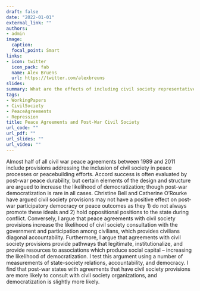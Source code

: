 ```yaml
---
draft: false
date: "2022-01-01"
external_link: ""
authors:
- admin
image:
  caption: 
  focal_point: Smart
links:
- icon: twitter
  icon_pack: fab
  name: Alex Bruens
  url: https://twitter.com/alexbreuns
slides:
summary: What are the effects of including civil society representatives in peace agreements on post-war democratization and stability?
tags:
- WorkingPapers
- CivilSociety
- PeaceAgreements
- Repression
title: Peace Agreements and Post-War Civil Society
url_code: ""
url_pdf: ""
url_slides: ""
url_video: ""
---
```


Almost half of all civil war peace agreements between 1989 and 2011 include provisions addressing the inclusion of civil society in peace processes or peacebuilding efforts. Accord success is often evaluated by post-war peace durability, but certain elements of the design and structure are argued to increase the likelihood of democratization; though post-war democratization is rare in all cases. Christine Bell and Catherine O’Rourke have argued civil society provisions may not have a positive effect on post-war participatory democracy or peace outcomes as they 1) do not always promote these ideals and 2) hold oppositional positions to the state during conflict. Conversely, I argue that peace agreements with civil society provisions increase the likelihood of civil society consultation with the government and participation among civilians, which provides civilians diagonal accountability. Furthermore, I argue that agreements with civil society provisions provide pathways that legitimate, institutionalize, and provide resources to associations which produce social capital – increasing the likelihood of democratization. I test this argument using a number of measurements of state-society relations, accountability, and democracy. I find that post-war states with agreements that have civil society provisions are more likely to consult with civil society organizations, and democratization is slightly more likely.

